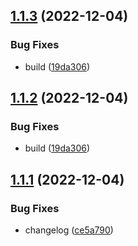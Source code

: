 ## [1.1.3](https://github.com/Cauen/prisma-table-lib/compare/v1.1.1...v1.1.2) (2022-12-04)


### Bug Fixes

* build ([19da306](https://github.com/Cauen/prisma-table-lib/commit/19da306527d5b54de9f838ebc1e4a5d5350397e8))

## [1.1.2](https://github.com/Cauen/prisma-table-lib/compare/v1.1.1...v1.1.2) (2022-12-04)


### Bug Fixes

* build ([19da306](https://github.com/Cauen/prisma-table-lib/commit/19da306527d5b54de9f838ebc1e4a5d5350397e8))

## [1.1.1](https://github.com/Cauen/prisma-table-lib/compare/v1.1.0...v1.1.1) (2022-12-04)


### Bug Fixes

* changelog ([ce5a790](https://github.com/Cauen/prisma-table-lib/commit/ce5a79099fd04ac548b80ef1c1f7ae9d2a63b244))
